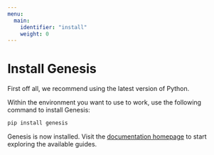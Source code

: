 ```yaml
---
menu:
  main:
    identifier: "install"
    weight: 0
---
```

# Install Genesis

First off all, we recommend using the latest version of Python.

Within the environment you want to use to work, use the following command to install Genesis:

```bash
pip install genesis 
```

Genesis is now installed. Visit the [documentation homepage](/) to start exploring the available guides.
